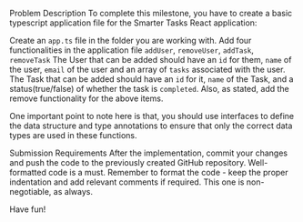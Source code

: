 Problem Description
To complete this milestone, you have to create a basic typescript application file for the Smarter Tasks React application:

Create an `app.ts` file in the folder you are working with.
Add four functionalities in the application file `addUser`, `removeUser`, `addTask`, `removeTask`
The User that can be added should have an `id` for them, `name` of the user, `email` of the user and an array of `tasks` associated with the user.
The Task that can be added should have an `id` for it, `name` of the Task, and a status(true/false) of whether the task is `completed`.
Also, as stated, add the remove functionality for the above items.

One important point to note here is that, you should use interfaces to define the data structure and type annotations to ensure that only the correct data types are used in these functions.

Submission Requirements
After the implementation, commit your changes and push the code to the previously created GitHub repository.
Well-formatted code is a must.
Remember to format the code - keep the proper indentation and add relevant comments if required. This one is non-negotiable, as always.

Have fun!